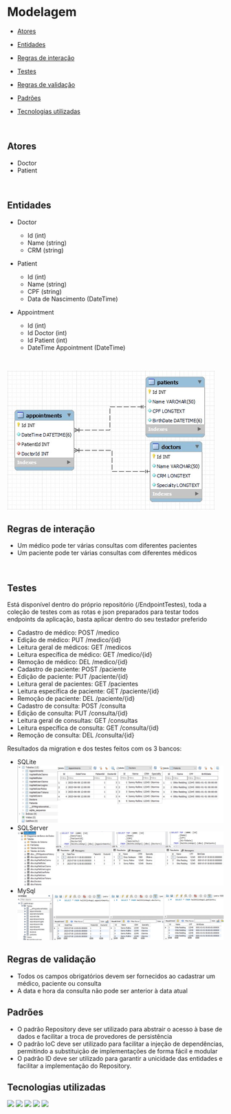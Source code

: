 
# Modelagem

- [Atores](#atores)

- [Entidades](#entidades)

- [Regras de interação](#regras-de-interação)

- [Testes](#testes)

- [Regras de validação](#regras-de-validação)

- [Padrões](#padrões)

- [Tecnologias utilizadas](#tecnologias-utilizadas)

<br>

## Atores 
* Doctor
* Patient
<br>

## Entidades
* Doctor
   * Id (int)
   * Name (string)
   * CRM (string)

* Patient
   * Id (int)
   * Name (string)
   * CPF (string)
   * Data de Nascimento (DateTime)

* Appointment
   *  Id (int)
   *  Id Doctor (int)
   *  Id Patient (int)
   *  DateTime Appointment (DateTime)
<br>

![screen_RabbitMQ](Img/ModelagemDados.jpg)

## Regras de interação
* Um médico pode ter várias consultas com diferentes pacientes
* Um paciente pode ter várias consultas com diferentes médicos
<br>

## Testes
   Está disponível dentro do próprio repositório (/EndpointTestes), toda a coleção de testes com as rotas e json preparados para testar todos endpoints da aplicação, basta aplicar dentro do seu testador preferido
   * Cadastro de médico: POST /medico
   * Edição de médico: PUT /medico/{id}
   * Leitura geral de médicos: GET /medicos
   * Leitura específica de médico: GET /medico/{id}
   * Remoção de médico: DEL /medico/{id}
   * Cadastro de paciente: POST /paciente
   * Edição de paciente: PUT /paciente/{id}
   * Leitura geral de pacientes: GET /pacientes
   * Leitura específica de paciente: GET /paciente/{id}
   * Remoção de paciente: DEL /paciente/{id}
   * Cadastro de consulta: POST /consulta
   * Edição de consulta: PUT /consulta/{id}
   * Leitura geral de consultas: GET /consultas
   * Leitura específica de consulta: GET /consulta/{id}
   * Remoção de consulta: DEL /consulta/{id}



   Resultados da migration e dos testes feitos com os 3 bancos:
   * SQLite <br>
      ![screen_RabbitMQ](Img/SqlLite.jpg)
   * SQLServer <br>
      ![screen_RabbitMQ](Img/SqlServer.jpg)
   * MySql <br>
      ![screen_RabbitMQ](Img/MySql.jpg)

## Regras de validação
* Todos os campos obrigatórios devem ser fornecidos ao cadastrar um médico, paciente ou consulta
* A data e hora da consulta não pode ser anterior à data atual

## Padrões
* O padrão Repository deve ser utilizado para abstrair o acesso à base de dados e facilitar a troca de provedores de persistência
* O padrão IoC deve ser utilizado para facilitar a injeção de dependências, permitindo a substituição de implementações de forma fácil e modular
* O padrão ID deve ser utilizado para garantir a unicidade das entidades e facilitar a implementação do Repository.

## Tecnologias utilizadas

<a href="https://www.w3schools.com/cs/" target="_blank" rel="noreferrer"> <img src="https://img.shields.io/badge/C%23-239120?style=for-the-badge&logo=c-sharp&logoColor=white"/></a>
<a href="https://dotnet.microsoft.com/" target="_blank" rel="noreferrer"> <img src="https://img.shields.io/badge/.NET-512BD4?style=for-the-badge&logo=dotnet&logoColor=white"></a>
<a href="https://www.microsoft.com/pt-br/sql-server/sql-server-downloads" target="_blank" rel="noreferrer"> <img src="https://img.shields.io/badge/Microsoft%20SQL%20Server-CC2927?style=for-the-badge&logo=microsoft%20sql%20server&logoColor=white"/></a>
<a href="https://www.mysql.com/" target="_blank" rel="noreferrer"> <img src="https://img.shields.io/badge/MySQL-005C84?style=for-the-badge&logo=mysql&logoColor=white"/></a>
<a href="https://sqlite.org/" target="_blank" rel="noreferrer"> <img src="https://img.shields.io/badge/SQLite-07405E?style=for-the-badge&logo=sqlite&logoColor=white"/></a>
